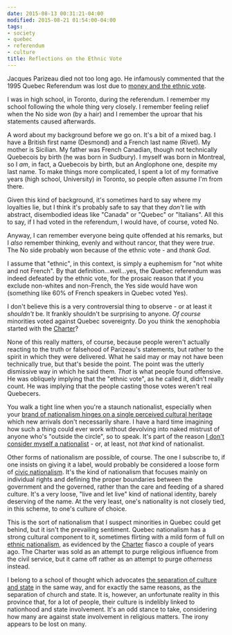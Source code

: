 ```yaml
---
date: 2015-08-13 00:31:21-04:00
modified: 2015-08-21 01:54:00-04:00
tags:
- society
- quebec
- referendum
- culture
title: Reflections on the Ethnic Vote
---
```


Jacques Parizeau died not too long ago.  He infamously commented that the
1995 Quebec Referendum was lost due to [money and the ethnic vote][1].

I was in high school, in Toronto, during the referendum.  I remember my
school following the whole thing very closely.  I remember feeling relief
when the No side won (by a hair) and I remember the uproar that his
statements caused afterwards.

A word about my background before we go on.  It's a bit of a mixed bag.  I
have a British first name (Desmond) and a French last name (Rivet).  My
mother is Sicilian.  My father was French Canadian, though not technically
Quebecois by birth (he was born in Sudbury).  I myself was born in Montreal,
so I *am*, in fact, a Quebecois by birth, but an Anglophone one, despite my
last name.  To make things more complicated, I spent a lot of my formative
years (high school, University) in Toronto, so people often assume I'm from
there.

Given this kind of background, it's sometimes hard to say where my loyalties
lie, but I think it's probably safe to say that they *don't* lie with
abstract, disembodied ideas like "Canada" or "Quebec" or "Italians".  All
this to say, if I had voted in the referendum, I would have, of course,
voted No.

Anyway, I can remember everyone being quite offended at his remarks, but I
*also* remember thinking, evenly and without rancor, that they were *true*.
The No side probably won because of the ethnic vote - and *thank God*.

I assume that "ethnic", in this context, is simply a euphemism for "not
white and not French".  By that definition...well...yes, the Quebec
referendum was indeed defeated by the ethnic vote, for the prosaic reason
that if you exclude non-whites and non-French, the Yes side would have won
(something like 60% of French speakers in Quebec voted Yes).

I don't believe this is a very controversial thing to observe - or at least
it *shouldn't* be.  It frankly shouldn't be surprising to anyone.  *Of
course* minorities voted against Quebec sovereignty.  Do you think the
xenophobia started with the [Charter][2]?

None of this really matters, of course, because people weren't actually
reacting to the truth or falsehood of Parizeau's statements, but rather to
the spirit in which they were delivered.  What he said may or may not have
been technically true, but that's beside the point.  The point was the
utterly dismissive way in which he said them.  *That* is what people found
offensive.  He was obliquely implying that the "ethnic vote", as he called
it, didn't really count.  He was implying that the people casting those
votes weren't real Quebecers.

You walk a tight line when you're a staunch nationalist, especially when
your [brand of nationalism hinges on a single perceived cultural
heritage][5] which new arrivals don't necessarily share.  I have a hard time
imagining how such a thing could ever work without devolving into naked
mistrust of anyone who's "outside the circle", so to speak.  It's part of
the reason [I don't consider myself a nationalist][3] - or, at least, not
*that* kind of nationalist.

Other forms of nationalism are possible, of course.  The one I subscribe to,
if one insists on giving it a label, would probably be considered a loose
form of [civic nationalism][4].  It's the kind of nationalism that focuses
mainly on individual rights and defining the proper boundaries between the
government and the governed, rather than the care and feeding of a shared
culture.  It's a very loose, "live and let live" kind of national identity,
barely deserving of the name.  At the very least, one's nationality is not
closely tied, in this scheme, to one's culture of choice.

This is the sort of nationalism that I suspect minorities in Quebec could
get behind, but it isn't the prevailing sentiment.  Quebec nationalism has a
strong cultural component to it, sometimes flirting with a mild form of full
on [ethnic nationalism][6], as evidenced by the [Charter][2] fiasco a couple
of years ago.  The Charter was sold as an attempt to purge religious
influence from the civil service, but it came off rather as an attempt to
purge *otherness* instead.

I belong to a school of thought which advocates
[the separation of culture and state][7] in the same way, and for exactly
the same reasons, as the separation of church and state.  It is, however, an
unfortunate reality in this province that, for a lot of people, their
culture is indelibly linked to nationhood and state involvement.  It's an
odd stance to take, considering how many are against state involvement in
religious matters.  The irony appears to be lost on many.


[1]: https://en.wikipedia.org/wiki/Quebec_referendum,_1995#Immediate_responses
[2]: https://en.wikipedia.org/wiki/Quebec_Charter_of_Values
[3]: /2012/11/30/cultureless
[4]: https://en.wikipedia.org/wiki/Civic_nationalism
[5]: https://en.wikipedia.org/wiki/Cultural_nationalism
[6]: https://en.wikipedia.org/wiki/Ethnic_nationalism
[7]: /2012/08/17/church-and-state
